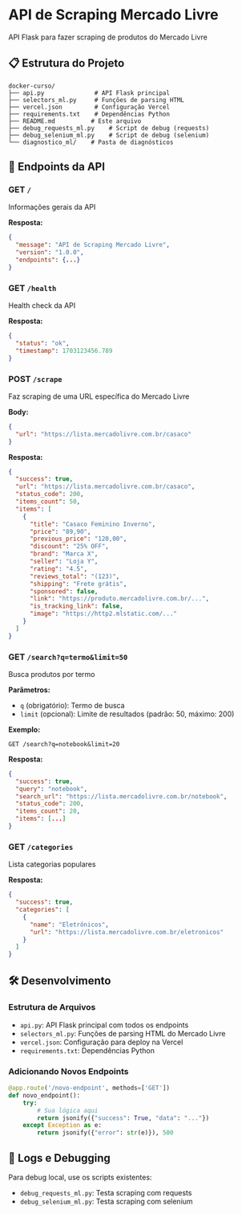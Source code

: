 # API de Scraping Mercado Livre

API Flask para fazer scraping de produtos do Mercado Livre

## 📋 Estrutura do Projeto

```
docker-curso/
├── api.py              # API Flask principal
├── selectors_ml.py     # Funções de parsing HTML
├── vercel.json         # Configuração Vercel
├── requirements.txt    # Dependências Python
├── README.md          # Este arquivo
├── debug_requests_ml.py    # Script de debug (requests)
├── debug_selenium_ml.py    # Script de debug (selenium)
└── diagnostico_ml/    # Pasta de diagnósticos
```

## 🔧 Endpoints da API

### GET `/`
Informações gerais da API

**Resposta:**
```json
{
  "message": "API de Scraping Mercado Livre",
  "version": "1.0.0",
  "endpoints": {...}
}
```

### GET `/health`
Health check da API

**Resposta:**
```json
{
  "status": "ok",
  "timestamp": 1703123456.789
}
```

### POST `/scrape`
Faz scraping de uma URL específica do Mercado Livre

**Body:**
```json
{
  "url": "https://lista.mercadolivre.com.br/casaco"
}
```

**Resposta:**
```json
{
  "success": true,
  "url": "https://lista.mercadolivre.com.br/casaco",
  "status_code": 200,
  "items_count": 50,
  "items": [
    {
      "title": "Casaco Feminino Inverno",
      "price": "89,90",
      "previous_price": "120,00",
      "discount": "25% OFF",
      "brand": "Marca X",
      "seller": "Loja Y",
      "rating": "4.5",
      "reviews_total": "(123)",
      "shipping": "Frete grátis",
      "sponsored": false,
      "link": "https://produto.mercadolivre.com.br/...",
      "is_tracking_link": false,
      "image": "https://http2.mlstatic.com/..."
    }
  ]
}
```

### GET `/search?q=termo&limit=50`
Busca produtos por termo

**Parâmetros:**
- `q` (obrigatório): Termo de busca
- `limit` (opcional): Limite de resultados (padrão: 50, máximo: 200)

**Exemplo:**
```
GET /search?q=notebook&limit=20
```

**Resposta:**
```json
{
  "success": true,
  "query": "notebook",
  "search_url": "https://lista.mercadolivre.com.br/notebook",
  "status_code": 200,
  "items_count": 20,
  "items": [...]
}
```

### GET `/categories`
Lista categorias populares

**Resposta:**
```json
{
  "success": true,
  "categories": [
    {
      "name": "Eletrônicos",
      "url": "https://lista.mercadolivre.com.br/eletronicos"
    }
  ]
}
```
## 🛠️ Desenvolvimento

### Estrutura de Arquivos

- `api.py`: API Flask principal com todos os endpoints
- `selectors_ml.py`: Funções de parsing HTML do Mercado Livre
- `vercel.json`: Configuração para deploy na Vercel
- `requirements.txt`: Dependências Python

### Adicionando Novos Endpoints

```python
@app.route('/novo-endpoint', methods=['GET'])
def novo_endpoint():
    try:
        # Sua lógica aqui
        return jsonify({"success": True, "data": "..."})
    except Exception as e:
        return jsonify({"error": str(e)}), 500
```

## 📝 Logs e Debugging

Para debug local, use os scripts existentes:
- `debug_requests_ml.py`: Testa scraping com requests
- `debug_selenium_ml.py`: Testa scraping com selenium
